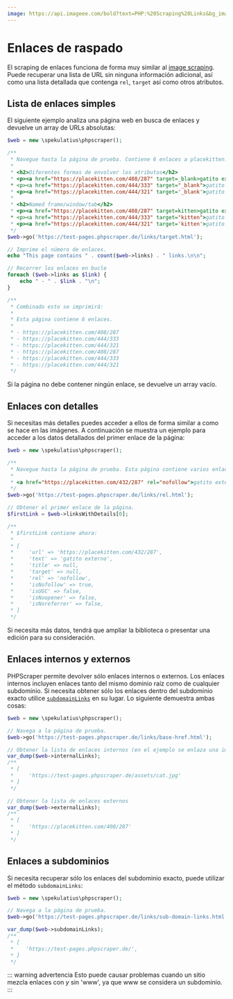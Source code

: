 ```yaml
---
image: https://api.imageee.com/bold?text=PHP:%20Scraping%20Links&bg_image=https://images.unsplash.com/photo-1542762933-ab3502717ce7
---
```


# Enlaces de raspado

El scraping de enlaces funciona de forma muy similar al [image scraping](/examples/scrape-images). Puede recuperar una lista de URL sin ninguna información adicional, así como una lista detallada que contenga `rel`, `target` así como otros atributos.


## Lista de enlaces simples

El siguiente ejemplo analiza una página web en busca de enlaces y devuelve un array de URLs absolutas:

```PHP
$web = new \spekulatius\phpscraper();

/**
 * Navegue hasta la página de prueba. Contiene 6 enlaces a placekitten.com con diferentes atributos:
 *
 * <h2>Diferentes formas de envolver los atributos</h2>
 * <p><a href="https://placekitten.com/408/287" target=_blank>gatito externo</a></p>
 * <p><a href="https://placekitten.com/444/333" target="_blank">gatito externo</a></p>
 * <p><a href="https://placekitten.com/444/321" target='_blank'>gatito externo</a></p>
 *
 * <h2>Named frame/window/tab</h2>
 * <p><a href="https://placekitten.com/408/287" target=kitten>gatito externo</a></p>
 * <p><a href="https://placekitten.com/444/333" target="kitten">gatito externo</a></p>
 * <p><a href="https://placekitten.com/444/321" target='kitten'>gatito externo</a></p>
 */
$web->go('https://test-pages.phpscraper.de/links/target.html');

// Imprime el número de enlaces.
echo "This page contains " . count($web->links) . " links.\n\n";

// Recorrer los enlaces en bucle
foreach ($web->links as $link) {
    echo " - " . $link . "\n";
}

/**
 * Combinado esto se imprimirá:
 *
 * Esta página contiene 6 enlaces.
 *
 * - https://placekitten.com/408/287
 * - https://placekitten.com/444/333
 * - https://placekitten.com/444/321
 * - https://placekitten.com/408/287
 * - https://placekitten.com/444/333
 * - https://placekitten.com/444/321
 */
```

Si la página no debe contener ningún enlace, se devuelve un array vacío.


## Enlaces con detalles

Si necesitas más detalles puedes acceder a ellos de forma similar a como se hace en las imágenes. A continuación se muestra un ejemplo para acceder a los datos detallados del primer enlace de la página:

```PHP
$web = new \spekulatius\phpscraper();

/**
 * Navegue hasta la página de prueba. Esta página contiene varios enlaces con diferentes atributos rel. Para ahorrar espacio sólo el primero:
 *
 * <a href="https://placekitten.com/432/287" rel="nofollow">gatito externo</a>
 */
$web->go('https://test-pages.phpscraper.de/links/rel.html');

// Obtener el primer enlace de la página.
$firstLink = $web->linksWithDetails[0];

/**
 * $firstLink contiene ahora:
 *
 * [
 *     'url' => 'https://placekitten.com/432/287',
 *     'text' => 'gatito externo',
 *     'title' => null,
 *     'target' => null,
 *     'rel' => 'nofollow',
 *     'isNofollow' => true,
 *     'isUGC' => false,
 *     'isNoopener' => false,
 *     'isNoreferrer' => false,
 * ]
 */
```

Si necesita más datos, tendrá que ampliar la biblioteca o presentar una edición para su consideración.


## Enlaces internos y externos

PHPScraper permite devolver sólo enlaces internos o externos. Los enlaces internos incluyen enlaces tanto del mismo dominio raíz como de cualquier subdominio. Si necesita obtener sólo los enlaces dentro del subdominio exacto utilice [`subdomainLinks`](#sub-domain-links) en su lugar. Lo siguiente demuestra ambas cosas:

```php
$web = new \spekulatius\phpscraper();

// Navega a la página de prueba.
$web->go('https://test-pages.phpscraper.de/links/base-href.html');

// Obtener la lista de enlaces internos (en el ejemplo se enlaza una imagen)
var_dump($web->internalLinks);
/**
 * [
 *     'https://test-pages.phpscraper.de/assets/cat.jpg'
 * ]
 */

// Obtener la lista de enlaces externos
var_dump($web->externalLinks);
/**
 * [
 *     'https://placekitten.com/408/287'
 * ]
 */
```

## Enlaces a subdominios

Si necesita recuperar sólo los enlaces del subdominio exacto, puede utilizar el método `subdomainLinks`:

```php
$web = new \spekulatius\phpscraper();

// Navega a la página de prueba.
$web->go('https://test-pages.phpscraper.de/links/sub-domain-links.html');

var_dump($web->subdomainLinks);
/**
 * [
 *    'https://test-pages.phpscraper.de/',
 * ]
 */
```

::: warning advertencia
Esto puede causar problemas cuando un sitio mezcla enlaces con *y* sin 'www', ya que www se considera un subdominio.
:::
